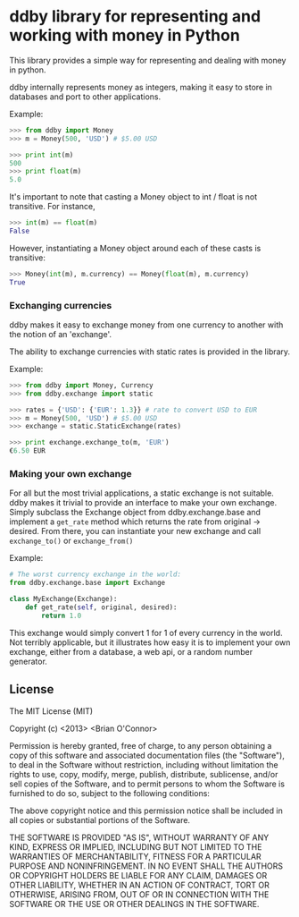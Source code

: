 # ddby library for representing and working with money in Python

This library provides a simple way for representing and dealing with money in python.

ddby internally represents money as integers, making it easy to store in databases and port to other applications.

Example:

```python
>>> from ddby import Money
>>> m = Money(500, 'USD') # $5.00 USD

>>> print int(m)
500
>>> print float(m)
5.0
```

It's important to note that casting a Money object to int / float is not transitive.  For instance,

```python
>>> int(m) == float(m)
False
```

However, instantiating a Money object around each of these casts is transitive:

```python
>>> Money(int(m), m.currency) == Money(float(m), m.currency)
True
```

### Exchanging currencies
ddby makes it easy to exchange money from one currency to another with the notion of an 'exchange'.

The ability to exchange currencies with static rates is provided in the library.

Example:

```python
>>> from ddby import Money, Currency
>>> from ddby.exchange import static

>>> rates = {'USD': {'EUR': 1.3}} # rate to convert USD to EUR
>>> m = Money(500, 'USD') # $5.00 USD
>>> exchange = static.StaticExchange(rates)

>>> print exchange.exchange_to(m, 'EUR')
€6.50 EUR
```

### Making your own exchange
For all but the most trivial applications, a static exchange is not suitable.  ddby makes it trivial to provide an interface
to make your own exchange.  Simply subclass the Exchange object from ddby.exchange.base and implement a ```get_rate``` method
which returns the rate from original -> desired.  From there, you can instantiate your new exchange and call ```exchange_to()```
or ```exchange_from()```

Example:

```python
# The worst currency exchange in the world:
from ddby.exchange.base import Exchange

class MyExchange(Exchange):
    def get_rate(self, original, desired):
        return 1.0
```


This exchange would simply convert 1 for 1 of every currency in the world.  Not terribly applicable, but it illustrates how
easy it is to implement your own exchange, either from a database, a web api, or a random number generator.

## License

The MIT License (MIT)

Copyright (c) <2013> <Brian O'Connor>

Permission is hereby granted, free of charge, to any person obtaining a copy
of this software and associated documentation files (the "Software"), to deal
in the Software without restriction, including without limitation the rights
to use, copy, modify, merge, publish, distribute, sublicense, and/or sell
copies of the Software, and to permit persons to whom the Software is
furnished to do so, subject to the following conditions:

The above copyright notice and this permission notice shall be included in
all copies or substantial portions of the Software.

THE SOFTWARE IS PROVIDED "AS IS", WITHOUT WARRANTY OF ANY KIND, EXPRESS OR
IMPLIED, INCLUDING BUT NOT LIMITED TO THE WARRANTIES OF MERCHANTABILITY,
FITNESS FOR A PARTICULAR PURPOSE AND NONINFRINGEMENT. IN NO EVENT SHALL THE
AUTHORS OR COPYRIGHT HOLDERS BE LIABLE FOR ANY CLAIM, DAMAGES OR OTHER
LIABILITY, WHETHER IN AN ACTION OF CONTRACT, TORT OR OTHERWISE, ARISING FROM,
OUT OF OR IN CONNECTION WITH THE SOFTWARE OR THE USE OR OTHER DEALINGS IN
THE SOFTWARE.
